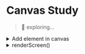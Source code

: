 # Canvas Study
> 🚀 exploring...

<details>
    <summary>Add element in canvas</summary>
    <ol>
        <li>Create canvas + Configs js</li>
        <li>Create element InfoBox - object </li>
        <li>Create rectangle with `context.fillRect()`</li>
        <li>Pass parameters accessing the object</li>
    </ol>
</details>

<details>
    <summary>renderScreen()</summary>
    <ol>
        <li>Canvas style `image-rendering`</li>
        <li>Create elements InfoBox - object position</li>
        <li>Create rollup for getPosition</li>
        <li>Create screen representation</li>
        <li>Create clearScreen</li>
    </ol>
</details>



